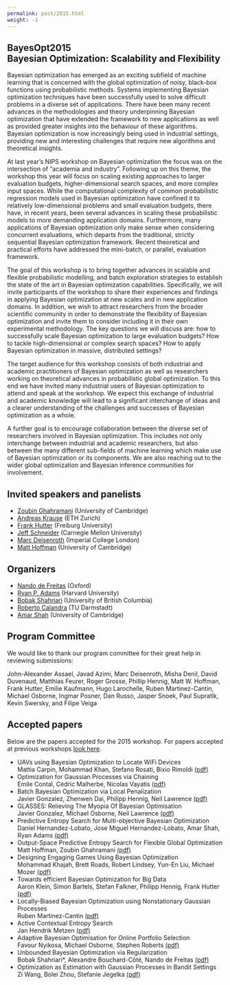 ```yaml
---
permalink: past/2015.html
weight: -1
---
```


BayesOpt2015<br>Bayesian Optimization: Scalability and Flexibility
------------------

Bayesian optimization has emerged as an exciting subfield of machine learning
that is concerned with the global optimization of noisy, black-box functions
using probabilistic methods. Systems implementing Bayesian optimization
techniques have been successfully used to solve difficult problems in a diverse
set of applications. There have been many recent advances in the methodologies
and theory underpinning Bayesian optimization that have extended the framework
to new applications as well as provided greater insights into the behaviour of
these algorithms. Bayesian optimization is now increasingly being used in
industrial settings, providing new and interesting challenges that require new
algorithms and theoretical insights.

At last year’s NIPS workshop on Bayesian optimization the focus was on the
intersection of “academia and industry”. Following up on this theme, the
workshop this year will focus on scaling existing approaches to larger
evaluation budgets, higher-dimensional search spaces, and more complex input
spaces. While the computational complexity of common probabilistic regression
models used in Bayesian optimization have confined it to relatively
low-dimensional problems and small evaluation budgets, there have, in recent
years, been several advances in scaling these probabilistic models to more
demanding application domains. Furthermore, many applications of Bayesian
optimization only make sense when considering concurrent evaluations, which
departs from the traditional, strictly sequential Bayesian optimization
framework. Recent theoretical and practical efforts have addressed the
mini-batch, or parallel, evaluation framework.

The goal of this workshop is to bring together advances in scalable and flexible
probabilistic modelling, and batch exploration strategies to establish the state
of the art in Bayesian optimization capabilities. Specifically, we will invite
participants of the workshop to share their experiences and findings in applying
Bayesian optimization at new scales and in new application domains. In addition,
we wish to attract researchers from the broader scientific community in order to
demonstrate the flexibility of Bayesian optimization and invite them to consider
including it in their own experimental methodology. The key questions we will
discuss are: how to successfully scale Bayesian optimization to large evaluation
budgets? How to tackle high-dimensional or complex search spaces? How to apply
Bayesian optimization in massive, distributed settings?

The target audience for this workshop consists of both industrial and academic
practitioners of Bayesian optimization as well as researchers working on
theoretical advances in probabilistic global optimization. To this end we have
invited many industrial users of Bayesian optimization to attend and speak at
the workshop. We expect this exchange of industrial and academic knowledge will
lead to a significant interchange of ideas and a clearer understanding of the
challenges and successes of Bayesian optimization as a whole.

A further goal is to encourage collaboration between the diverse set of
researchers involved in Bayesian optimization. This includes not only
interchange between industrial and academic researchers, but also between the
many different sub-fields of machine learning which make use of Bayesian
optimization or its components. We are also reaching out to the wider global
optimization and Bayesian inference communities for involvement.


Invited speakers and panelists
------------------

- [Zoubin Ghahramani](http://mlg.eng.cam.ac.uk/zoubin) (University of Cambridge)
- [Andreas Krause](http://las.ethz.ch/krausea.html) (ETH Zurich)
- [Frank Hutter](http://www2.informatik.uni-freiburg.de/~hutter/) (Freiburg University)
- [Jeff Schneider](https://www.cs.cmu.edu/~schneide/) (Carnegie Mellon University)
- [Marc Deisenroth](http://wp.doc.ic.ac.uk/sml/person/marc-deisenroth/) (Imperial College London)
- [Matt Hoffman](http://mlg.eng.cam.ac.uk/hoffmanm/) (University of Cambridge)


Organizers
------------------

- [Nando de Freitas](http://www.cs.ox.ac.uk/people/nando.defreitas/) (Oxford)
- [Ryan P. Adams](http://www.seas.harvard.edu/directory/rpa) (Harvard University)
- [Bobak Shahriari](http://cs.ubc.ca/~bshahr/) (University of British Columbia)
- [Roberto Calandra](http://www.ausy.tu-darmstadt.de/Team/RobertoCalandra) (TU Darmstadt)
- [Amar Shah](http://mlg.eng.cam.ac.uk/amar/) (University of Cambridge)


Program Committee
------------------

We would like to thank our program committee for their great help in reviewing
submissions:

John-Alexander Assael,
Javad Azimi,
Marc Deisenroth,
Misha Denil,
David Duvenaud,
Matthias Feurer,
Roger Grosse,
Phillip	Hennig,
Matt W. Hoffman,
Frank Hutter,
Emilie Kaufmann,
Hugo Larochelle,
Ruben Martinez-Cantin,
Michael	Osborne,
Ingmar Posner,
Dan	Russo,
Jasper Snoek,
Paul Supratik,
Kevin Swersky, and
Filipe Veiga


Accepted papers
------------------

Below are the papers accepted for the 2015 workshop. For papers accepted at
previous workshops [look here](/past/).

- UAVs using Bayesian Optimization to Locate WiFi Devices<br>
  Mattia Carpin, Mohammad Khan, Stefano Rosati, Bixio Rimoldi
  [(pdf)](/papers/2015/carpin.pdf)
- Optimization for Gaussian Processes via Chaining<br>
  Emile Contal, Cédric Malherbe, Nicolas Vayatis
  [(pdf)](/papers/2015/contal.pdf)
- Batch Bayesian Optimization via Local Penalization<br>
  Javier Gonzalez, Zhenwen Dai, Philipp Hennig, Neil Lawrence
  [(pdf)](/papers/2015/gonzalez-batch.pdf)
- GLASSES: Relieving The Myopia Of Bayesian Optimisation<br>
  Javier Gonzalez, Michael Osborne, Neil Lawrence
  [(pdf)](/papers/2015/gonzalez.pdf)
- Predictive Entropy Search for Multi-objective Bayesian Optimization<br>
  Daniel Hernandez-Lobato, Jose Miguel Hernandez-Lobato, Amar Shah, Ryan Adams
  [(pdf)](/papers/2015/hernandez-lobato.pdf)
- Output-Space Predictive Entropy Search for Flexible Global Optimization<br>
  Matt Hoffman, Zoubin Ghahramani
  [(pdf)](/papers/2015/hoffman.pdf)
- Designing Engaging Games Using Bayesian Optimization<br>
  Mohammad Khajah, Brett Roads, Robert Lindsey, Yun-En Liu, Michael Mozer
  [(pdf)](/papers/2015/khajah.pdf)
- Towards efficient Bayesian Optimization for Big Data<br>
  Aaron Klein, Simon Bartels, Stefan Falkner, Philipp Hennig, Frank Hutter
  [(pdf)](/papers/2015/klein.pdf)
- Locally-Biased Bayesian Optimization using Nonstationary Gaussian
  Processes<br>
  Ruben Martinez-Cantin
  [(pdf)](/papers/2015/martinez-cantin.pdf)
- Active Contextual Entropy Search<br>
  Jan Hendrik Metzen
  [(pdf)](/papers/2015/hendrik-metzen.pdf)
- Adaptive Bayesian Optimisation for Online Portfolio Selection<br>
  Favour Nyikosa, Michael Osborne, Stephen Roberts
  [(pdf)](/papers/2015/nyikosa.pdf)
- Unbounded Bayesian Optimization via Regularization<br>
  Bobak Shahriari*, Alexandre Bouchard-Côté, Nando de Freitas
  [(pdf)](/papers/2015/shahriari.pdf)
- Optimization as Estimation with Gaussian Processes in Bandit Settings<br>
  Zi Wang, Bolei Zhou, Stefanie Jegelka
  [(pdf)](/papers/2015/wang.pdf)
